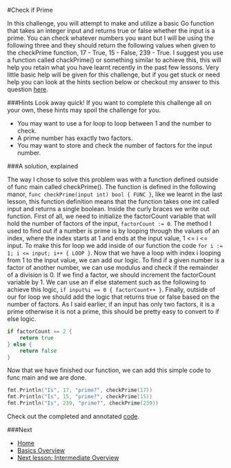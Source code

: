 #Check if Prime

In this challenge, you will attempt to make and utilize a basic Go function that takes an integer input and returns true or false whether the input is a prime. You can check whatever numbers you want but I will be using the following three and they should return the following values when given to the checkPrime function, 17 - True, 15 - False, 239 - True. I suggest you use a function called chackPrime() or something similar to achieve this, this will help you retain what you have learnt recently in the past few lessons. Very little basic help will be given for this challenge, but if you get stuck or need help you can look at the hints section below or checkout my answer to this question [here](check-prime.go).

###Hints
Look away quick! If you want to complete this challenge all on your own, these hints may spoil the challenge for you.

* You may want to use a for loop to loop between 1 and the number to check.
* A prime number has exactly two factors.
* You may want to store and check the number of factors for the input number.

###A solution, explained

The way I chose to solve this problem was with a function defined outside of func main called checkPrime(). The function is defined in the following manor, `func checkPrime(input int) bool { FUNC }`, like we learnt in the last lesson, this function definition means that the function takes one int called input and returns a single boolean. Inside the curly braces we write out function. First of all, we need to initialize the factorCount variable that will hold the number of factors of the input, `factorCount := 0`.
The method I used to find out if a number is prime is by looping through the values of an index, where the index starts at 1 and ends at the input value, 1 <= i <= input. To make this for loop we add inside of our function the code `for i := 1; i <= input; i++ { LOOP }`. Now that we have a loop with index i looping from 1 to the input value, we can add our logic. To find if a given number is a factor of another number, we can use modulus and check if the remainder of a division is 0. If we find a factor, we should increment the factorCount variable by 1. We can use an if else statement such as the following to achieve this logic, `if input%i == 0 { factorCount++ }`.
Finally, outside of our for loop we should add the logic that returns true or false based on the number of factors. As I said earlier, if an input has only two factors, it is a prime otherwise it is not a prime, this should be pretty easy to convert to if else logic.
```go
if factorCount == 2 {
	return true
} else {
	return false
}
```
Now that we have finished our function, we can add this simple code to func main and we are done.
```go
fmt.Println("Is", 17, "prime?", checkPrime(17))
fmt.Println("Is", 15, "prime?", checkPrime(15))
fmt.Println("Is", 239, "prime?", checkPrime(239))
```
Check out the completed and annotated [code](check-prime.go).


###Next

* [Home](../../README.md)
* [Basics Overview](../basics.md)
* [Next lesson: Intermediate Overview](../../../intermediate/intermediate.md)
